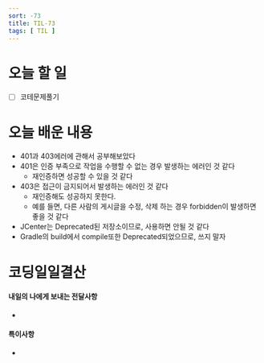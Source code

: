 ```yaml
---
sort: -73
title: TIL-73
tags: [ TIL ]
---
```


# 오늘 할 일

- [ ] 코테문제풀기

# 오늘 배운 내용  

* 401과 403에러에 관해서 공부해보았다
* 401은 인증 부족으로 작업을 수행할 수 없는 경우 발생하는 에러인 것 같다
  * 재인증하면 성공할 수 있을 것 같다
* 403은 접근이 금지되어서 발생하는 에러인 것 같다
  * 재인증해도 성공하지 못한다.
  * 예를 들면, 다른 사람의 게시글을 수정, 삭제 하는 경우 forbidden이 발생하면 좋을 것 같다
* JCenter는 Deprecated된 저장소이므로, 사용하면 안될 것 같다
* Gradle의 build에서 compile또한 Deprecated되었으므로, 쓰지 말자



# 코딩일일결산

#### 내일의 나에게 보내는 전달사항

* 

#### 특이사항

* 

